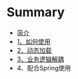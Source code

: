 # Summary

* [简介](README.md)
* [1、如何使用](md/1.md)
* [2、动态加载](md/2.md)
* [3、业务逻辑解耦](md/3.md)
* 4、配合Spring使用


